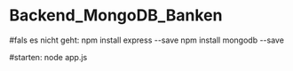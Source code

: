 # Backend_MongoDB_Banken

#fals es nicht geht:
npm install express --save
npm install mongodb --save

#starten:
node app.js

